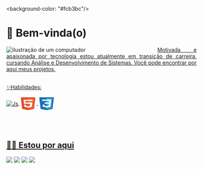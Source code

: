 <background-color: "#fcb3bc"/>
<h1>🦄 Bem-vinda(o)</h1>
 <div>
   <a href="https://github.com/lofelippes">
   <img src="https://img.freepik.com/premium-photo/cute-laptop-drawing-design-good-social-media-presentations-more_881317-607.jpg" alt="ilustração de um computador" min-width="300px" max-width="300px" width="400px" align="left" >
 </div>
  <div>
   <p align="justify">Motivada e apaixonada por tecnologia estou atualmente em transição de carreira, cursando Análise e Desenvolvimento de Sistemas.
   Você pode encontrar por aqui meus projetos.
   </p>
 </div>

<div style="display: inline_block"><br/>
   ✨Habilidades:
 <br/>
 <br/>
  <img align="center" alt="Js" height="35" width="45" src="https://cdn.jsdelivr.net/gh/devicons/devicon@latest/icons/javascript/javascript-original.svg"/>
  <img align="center" alt="HTML" height="35" width="45" src="https://raw.githubusercontent.com/devicons/devicon/master/icons/html5/html5-original.svg"/>
  <img align="center" alt="CSS" height="35" width="45" src="https://raw.githubusercontent.com/devicons/devicon/master/icons/css3/css3-original.svg"/>
</div>

<br/>
<br/>
<br/>

<h2>🐦‍🔥 Estou por aqui</h2>
<div> 
  <a href="https://instagram.com/lofelippes" target="_blank"><img src="https://img.shields.io/badge/-Instagram-%23E4405F?style=for-the-badge&logo=instagram&logoColor=white" target="_blank"></a>
  <a href="" target="_blank"><img src="https://img.shields.io/badge/Discord-7289DA?style=for-the-badge&logo=discord&logoColor=white" target="_blank"></a> 
  <a href = "mailto:lorrainefelippe@hotmail.com" target="_blank"><img src="https://img.shields.io/badge/-Gmail-%23333?style=for-the-badge&logo=gmail&logoColor=white" target="_blank"></a>
  <a href="https://www.linkedin.com/in/lorrainefelippe" target="_blank"><img src="https://img.shields.io/badge/-LinkedIn-%230077B5?style=for-the-badge&logo=linkedin&logoColor=white" target="_blank"></a>
</div>
